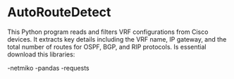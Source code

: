 # AutoRouteDetect
This Python program reads and filters VRF configurations from Cisco devices. It extracts key details including the VRF name, IP gateway, and the total number of routes for OSPF, BGP, and RIP protocols.
Is essential download this libraries:

-netmiko 
-pandas
-requests
